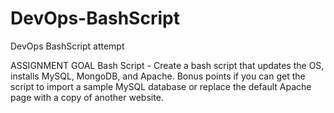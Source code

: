 # DevOps-BashScript
DevOps BashScript attempt

ASSIGNMENT GOAL
Bash Script - Create a bash script that updates the OS, installs MySQL, MongoDB, and Apache. Bonus points if you can get the script to import a sample MySQL database or replace the default Apache page with a copy of another website.
